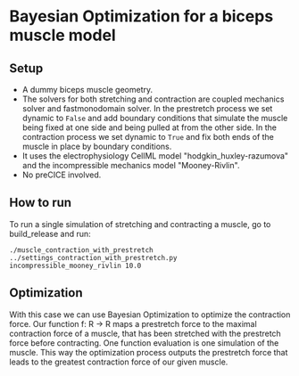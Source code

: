 # Bayesian Optimization for a biceps muscle model

## Setup
- A dummy biceps muscle geometry. 
- The solvers for both stretching and contraction are coupled mechanics solver and fastmonodomain solver. In the prestretch process we set dynamic to `False` and add boundary conditions that simulate the muscle being fixed at one side and being pulled at from the other side. In the contraction process we set dynamic to `True` and fix both ends of the muscle in place by boundary conditions. 
- It uses the electrophysiology CellML model "hodgkin_huxley-razumova" and the incompressible mechanics model "Mooney-Rivlin".
- No preCICE involved. 

## How to run
To run a single simulation of stretching and contracting a muscle, go to build_release and run:
```
./muscle_contraction_with_prestretch ../settings_contraction_with_prestretch.py incompressible_mooney_rivlin 10.0
```

## Optimization
With this case we can use Bayesian Optimization to optimize the contraction force. Our function f: R -> R maps a prestretch force to the maximal contraction force of a muscle, that has been stretched with the prestretch force before contracting. One function evaluation is one simulation of the muscle. This way the optimization process outputs the prestretch force that leads to the greatest contraction force of our given muscle.